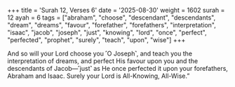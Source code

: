 +++
title = 'Surah 12, Verses 6'
date = '2025-08-30'
weight = 1602
surah = 12
ayah = 6
tags = ["abraham", "choose", "descendant", "descendants", "dream", "dreams", "favour", "forefather", "forefathers", "interpretation", "isaac", "jacob", "joseph", "just", "knowing", "lord", "once", "perfect", "perfected", "prophet", "surely", "teach", "upon", "wise"]
+++

And so will your Lord choose you ˹O Joseph˺, and teach you the interpretation of dreams, and perfect His favour upon you and the descendants of Jacob—˹just˺ as He once perfected it upon your forefathers, Abraham and Isaac. Surely your Lord is All-Knowing, All-Wise.”